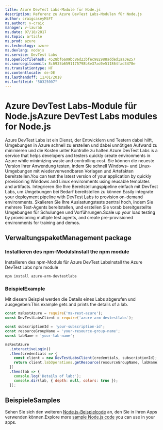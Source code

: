 ```yaml
---
title: Azure DevTest Labs-Module für Node.js
description: Referenz zu Azure DevTest Labs-Modulen für Node.js
author: craigcaseyMSFT
ms.author: v-craic
manager: v-laurab
ms.date: 07/18/2017
ms.topic: article
ms.prod: azure
ms.technology: azure
ms.devlang: nodejs
ms.service: DevTest Labs
ms.openlocfilehash: 4528bf6a09bc86d23bfec982988added1aa3e257
ms.sourcegitcommit: 8c6935b6591175798b8e37ad0e511864fad3478e
ms.translationtype: HT
ms.contentlocale: de-DE
ms.lasthandoff: 11/01/2018
ms.locfileid: "50325007"
---
```

# <a name="azure-devtest-labs-modules-for-nodejs"></a><span data-ttu-id="358ac-103">Azure DevTest Labs-Module für Node.js</span><span class="sxs-lookup"><span data-stu-id="358ac-103">Azure DevTest Labs modules for Node.js</span></span>

<span data-ttu-id="358ac-104">Azure DevTest Labs ist ein Dienst, der Entwicklern und Testern dabei hilft, Umgebungen in Azure schnell zu erstellen und dabei unnötigen Aufwand zu minimieren und die Kosten unter Kontrolle zu halten.</span><span class="sxs-lookup"><span data-stu-id="358ac-104">Azure DevTest Labs is a service that helps developers and testers quickly create environments in Azure while minimizing waste and controlling cost.</span></span> <span data-ttu-id="358ac-105">Sie können die neueste Version Ihrer Anwendung testen, indem Sie schnell Windows- und Linux-Umgebungen mit wiederverwendbaren Vorlagen und Artefakten bereitstellen.</span><span class="sxs-lookup"><span data-stu-id="358ac-105">You can test the latest version of your application by quickly provisioning Windows and Linux environments using reusable templates and artifacts.</span></span> <span data-ttu-id="358ac-106">Integrieren Sie Ihre Bereitstellungspipeline einfach mit DevTest Labs, um Umgebungen bei Bedarf bereitstellen zu können.</span><span class="sxs-lookup"><span data-stu-id="358ac-106">Easily integrate your deployment pipeline with DevTest Labs to provision on-demand environments.</span></span> <span data-ttu-id="358ac-107">Skalieren Sie Ihre Auslastungstests zentral hoch, indem Sie mehrere Test-Agents bereitstellen, und erstellen Sie vorab bereitgestellte Umgebungen für Schulungen und Vorführungen.</span><span class="sxs-lookup"><span data-stu-id="358ac-107">Scale up your load testing by provisioning multiple test agents, and create pre-provisioned environments for training and demos.</span></span>

## <a name="management-package"></a><span data-ttu-id="358ac-108">Verwaltungspaket</span><span class="sxs-lookup"><span data-stu-id="358ac-108">Management package</span></span>

### <a name="install-the-npm-module"></a><span data-ttu-id="358ac-109">Installieren des npm-Moduls</span><span class="sxs-lookup"><span data-stu-id="358ac-109">Install the npm module</span></span>

<span data-ttu-id="358ac-110">Installieren des npm-Moduls für Azure DevTest Labs</span><span class="sxs-lookup"><span data-stu-id="358ac-110">Install the Azure DevTest Labs npm module</span></span>

```bash
npm install azure-arm-devtestlabs
```

### <a name="example"></a><span data-ttu-id="358ac-111">Beispiel</span><span class="sxs-lookup"><span data-stu-id="358ac-111">Example</span></span>

<span data-ttu-id="358ac-112">Mit diesem Beispiel werden die Details eines Labs abgerufen und ausgegeben:</span><span class="sxs-lookup"><span data-stu-id="358ac-112">This example gets and prints the details of a lab.</span></span>

```javascript
const msRestAzure = require('ms-rest-azure');
const DevTestLabsClient = require('azure-arm-devtestlabs');

const subscriptionId = 'your-subscription-id';
const resourceGroupName = 'your-resource-group-name';
const labName = 'your-lab-name';

msRestAzure
  .interactiveLogin()
  .then(credentials => {
    const client = new DevTestLabsClient(credentials, subscriptionId);
    return client.labOperations.getResource(resourceGroupName, labName);
  })
  .then(lab => {
    console.log('Details of lab:');
    console.dir(lab, { depth: null, colors: true });
  });
```

## <a name="samples"></a><span data-ttu-id="358ac-113">Beispiele</span><span class="sxs-lookup"><span data-stu-id="358ac-113">Samples</span></span>

<span data-ttu-id="358ac-114">Sehen Sie sich den weiteren [Node.js-Beispielcode](https://azure.microsoft.com/resources/samples/?platform=nodejs) an, den Sie in Ihren Apps verwenden können.</span><span class="sxs-lookup"><span data-stu-id="358ac-114">Explore more [sample Node.js code](https://azure.microsoft.com/resources/samples/?platform=nodejs) you can use in your apps.</span></span>
